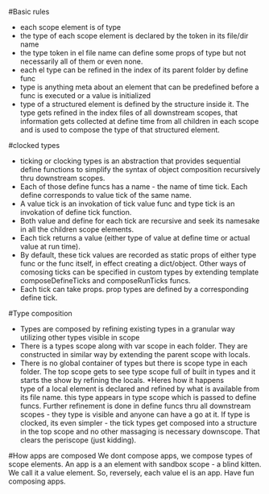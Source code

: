 #Basic rules
* each scope element is of type
* the type of each scope element is declared by the token in its file/dir name
* the type token in el file name can define some props of type but not necessarily all of them or even none.
* each el type can be refined in the index of its parent folder by define func
* type is anything meta about an element that can be predefined before a func is executed or a value is initialized
* type of a structured element is defined by the structure inside it. The type gets refined in the index files of all
downstream scopes, that information gets collected at define time from all children in each scope and is used to compose 
the type of that structured element.

#clocked types
* ticking or clocking types is an abstraction that provides sequential define functions to simplify the syntax of object composition recursively thru downstream scopes. 
* Each of those define funcs has a name - the name of time tick. Each define corresponds to value tick of the same name. 
* A value tick is an invokation of tick value func and type tick is an invokation of 
define tick function. 
* Both value and define for each tick are recursive and seek its namesake in all the children scope elements. 
* Each tick returns a value (either type of value at define time or actual value at run time). 
* By default, these tick values are recorded as static props of either type func or the func itself, in effect creating a dict/object. Other ways of comosing ticks can be specified in custom types by extending template composeDefineTicks and composeRunTicks funcs.
* Each tick can take props. prop types are defined by a corresponding define tick.

#Type composition
* Types are composed by refining existing types in a granular way utilizing other types visible in scope
* There is a types scope along with var scope in each folder. They are constructed in similar way by extending
the parent scope with locals.
* There is no global container of types but there is scope type in each folder. The top scope gets to see type scope full
of built in types and it starts the show by refining the locals. 
*Heres how it happens<br>
type of a local element is declared and refined by what is available from its file name. this type appears in type scope
which is passed to define funcs. Further refinement is done in define funcs thru all downstream scopes - they type is visible and anyone can have a go at it. If type is clocked, its even simpler - the tick types get composed into a structure in the top scope and no other massaging is necessary downscope. That clears the periscope (just kidding). 

#How apps are composed
We dont compose apps, we compose types of scope elements. An app is a an element with sandbox scope - a blind kitten. We call it a value element. So, reversely, each value el is an app. Have fun composing apps.
